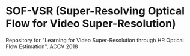 # SOF-VSR (Super-Resolving Optical Flow for Video Super-Resolution)
Repository for "Learning for Video Super-Resolution through HR Optical Flow Estimation", ACCV 2018
